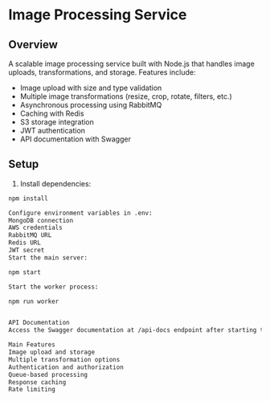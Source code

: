 # Image Processing Service

## Overview

A scalable image processing service built with Node.js that handles image uploads, transformations, and storage. Features include:

- Image upload with size and type validation
- Multiple image transformations (resize, crop, rotate, filters, etc.)
- Asynchronous processing using RabbitMQ
- Caching with Redis
- S3 storage integration
- JWT authentication
- API documentation with Swagger

## Setup

1. Install dependencies:

```sh
npm install

Configure environment variables in .env:
MongoDB connection
AWS credentials
RabbitMQ URL
Redis URL
JWT secret
Start the main server:

npm start

Start the worker process:

npm run worker


API Documentation
Access the Swagger documentation at /api-docs endpoint after starting the server.

Main Features
Image upload and storage
Multiple transformation options
Authentication and authorization
Queue-based processing
Response caching
Rate limiting

```
